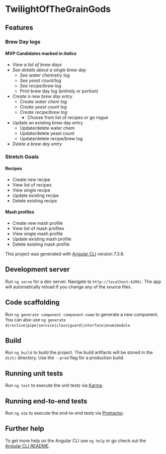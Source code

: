 # TwilightOfTheGrainGods

## Features

### Brew Day logs

#### MVP Candidates marked in *italics*

- *View a list of brew days*
- *See details about a single brew day*
  - *See water chemistry log*
  - *See yeast count/log*
  - *See recipe/brew log*
  - Print brew day log (entirely or portion)
- *Create a new brew day entry*
  - *Create water chem log*
  - *Create yeast count log*
  - *Create recipe/brew log*
    - Choose from list of recipes or go rogue
- Update an existing brew day entry
  - Update/delete water chem
  - Update/delete yeast count
  - Update/delete recipe/brew log
- *Delete a brew day entry*

### Stretch Goals

#### Recipes

- Create new recipe
- View list of recipes
- View single recipe
- Update existing recipe
- Delete existing recipe

#### Mash profiles

- Create new mash profile
- View list of mash profiles
- View single mash profile
- Update existing mash profile
- Delete existing mash profile

This project was generated with [Angular CLI](https://github.com/angular/angular-cli) version 7.3.8.

## Development server

Run `ng serve` for a dev server. Navigate to `http://localhost:4200/`. The app will automatically reload if you change any of the source files.

## Code scaffolding

Run `ng generate component component-name` to generate a new component. You can also use `ng generate directive|pipe|service|class|guard|interface|enum|module`.

## Build

Run `ng build` to build the project. The build artifacts will be stored in the `dist/` directory. Use the `--prod` flag for a production build.

## Running unit tests

Run `ng test` to execute the unit tests via [Karma](https://karma-runner.github.io).

## Running end-to-end tests

Run `ng e2e` to execute the end-to-end tests via [Protractor](http://www.protractortest.org/).

## Further help

To get more help on the Angular CLI use `ng help` or go check out the [Angular CLI README](https://github.com/angular/angular-cli/blob/master/README.md).

